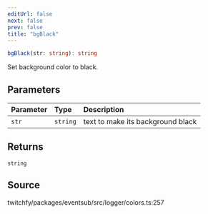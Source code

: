 ```yaml
---
editUrl: false
next: false
prev: false
title: "bgBlack"
---
```


```ts
bgBlack(str: string): string
```

Set background color to black.

## Parameters

| Parameter | Type | Description |
| :------ | :------ | :------ |
| `str` | `string` | text to make its background black |

## Returns

`string`

## Source

twitchfy/packages/eventsub/src/logger/colors.ts:257
